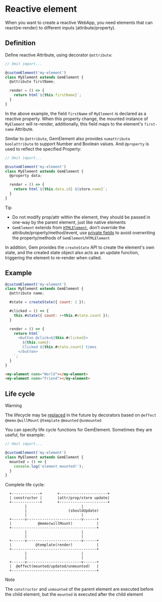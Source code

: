 # Reactive element

When you want to create a reactive WebApp, you need elements that can react(re-render) to different inputs (attribute/property).

## Definition

Define reactive Attribute, using decorator `@attribute`:

```js
// Omit import...

@customElement('my-element')
class MyElement extends GemElement {
  @attribute firstName;

  render = () => {
    return html`${this.firstName}`;
  }
}
```

In the above example, the field `firstName` of `MyElement` is declared as a reactive property.
When this property change, the mounted instance of `MyElement` will re-render,
additionally, this field maps to the element's `first-name` Attribute.

Similar to `@attribute`, GemElement also provides `numattribute` `boolattribute` to support Number and Boolean values. And `@property` is used to reflect the specified Property:

```js
// Omit import...

@customElement('my-element')
class MyElement extends GemElement {
  @property data;

  render = () => {
    return html`${this.data.id} ${store.name}`;
  }
}
```

> [!TIP]
> - Do not modify prop/attr within the element, they should be passed in one-way by the parent element, just like native elements
> - `GemElement` extends from [`HTMLElement`](https://developer.mozilla.org/en-US/docs/Web/API/HTMLElement), don’t override the attribute/property/method/event, use [private fields](https://developer.mozilla.org/en-US/docs/Web/JavaScript/Reference/Classes/Private_class_fields) to avoid overwriting the property/methods of `GemElement`/`HTMLElement`

In addition, Gem provides the `createState` API to create the element's own state, and the created state object also acts as an update function, triggering the element to re-render when called.

## Example

<gbp-sandpack dependencies="@mantou/gem">

```js index.js
@customElement('my-element')
class MyElement extends GemElement {
  @attribute name;

  #state = createState({ count: 1 });

  #clicked = () => {
    this.#state({ count: ++this.#state.count });
  }

  render = () => {
    return html`
      <button @click=${this.#clicked}>
        ${this.name}:
        Clicked ${this.#state.count} times
      </button>
    `;
  }
}
```

```html index.html
<my-element name="World"></my-element>
<my-element name="Friend"></my-element>
```

</gbp-sandpack>

## Life cycle

> [!WARNING]
> The lifecycle may be [replaced](https://github.com/mantou132/gem/issues/159) in the future by decorators based on `@effect` `@memo` `@willMount` `@template` `@mounted` `@unmounted`

You can specify life cycle functions for GemElement. Sometimes they are useful, for example:

```js
// Omit import...

@customElement('my-element')
class MyElement extends GemElement {
  mounted = () => {
    console.log('element mounted!');
  }
}
```

Complete life cycle:

```
  +-------------+       +----------------------+
  | constructor |       |attr/prop/store update|
  +-------------+       +----------------------+
         |                         |
         |                   (shouldUpdate)
         |                         |
  +------v-------------------------v------+
  |            @memo(willMount)           |
  +---------------------------------------+
         |                         |
         |                         |
  +------v-------------------------v------+
  |           @template(render)           |
  +---------------------------------------+
         |                         |
         |                         |
  +------v-------------------------v------+
  |  @effect(mounted/updated/unmounted)   |
  +---------------------------------------+
```

> [!NOTE]
> The `constructor` and `unmounted` of the parent element are executed before the child element, but the `mounted` is executed after the child element
